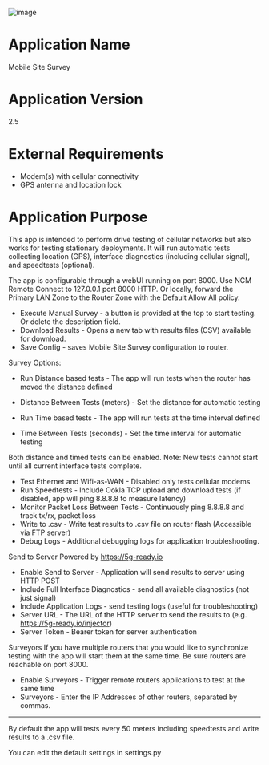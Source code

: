 ![image](https://github.com/cradlepoint/sdk-samples/assets/7169690/656231d7-7b60-4670-8bd3-c7b66ae0955e)

Application Name
================
Mobile Site Survey


Application Version
===================
2.5


External Requirements
=====================
- Modem(s) with cellular connectivity
- GPS antenna and location lock


Application Purpose
===================
This app is intended to perform drive testing of cellular networks but also works for testing stationary deployments.
It will run automatic tests collecting location (GPS), interface diagnostics (including cellular signal), and speedtests (optional).

The app is configurable through a webUI running on port 8000.  Use NCM Remote Connect to 127.0.0.1 port 8000 HTTP.
Or locally, forward the Primary LAN Zone to the Router Zone with the Default Allow All policy.

* Execute Manual Survey - a button is provided at the top to start testing. Or delete the description field.
* Download Results - Opens a new tab with results files (CSV) available for download.
* Save Config - saves Mobile Site Survey configuration to router.

Survey Options:

* Run Distance based tests - The app will run tests when the router has moved the distance defined
* Distance Between Tests (meters) - Set the distance for automatic testing

* Run Time based tests - The app will run tests at the time interval defined
* Time Between Tests (seconds) - Set the time interval for automatic testing

Both distance and timed tests can be enabled.
Note: New tests cannot start until all current interface tests complete.

* Test Ethernet and Wifi-as-WAN - Disabled only tests cellular modems
* Run Speedtests - Include Ookla TCP upload and download tests (if disabled, app will ping 8.8.8.8 to measure latency)
* Monitor Packet Loss Between Tests - Continuously ping 8.8.8.8 and track tx/rx, packet loss
* Write to .csv - Write test results to .csv file on router flash (Accessible via FTP server)
* Debug Logs - Additional debugging logs for application troubleshooting.

Send to Server
Powered by https://5g-ready.io
* Enable Send to Server - Application will send results to server using HTTP POST
* Include Full Interface Diagnostics - send all available diagnostics (not just signal)
* Include Application Logs - send testing logs (useful for troubleshooting)
* Server URL - The URL of the HTTP server to send the results to (e.g. https://5g-ready.io/injector)
* Server Token - Bearer token for server authentication

Surveyors
If you have multiple routers that you would like to synchronize testing with the app will start them at the same time.
Be sure routers are reachable on port 8000.
* Enable Surveyors - Trigger remote routers applications to test at the same time
* Surveyors - Enter the IP Addresses of other routers, separated by commas.

---

By default the app will tests every 50 meters including speedtests and write results to a .csv file.

You can edit the default settings in settings.py
